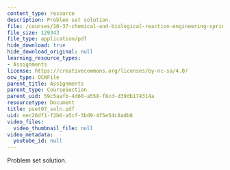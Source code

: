 ```yaml
---
content_type: resource
description: Problem set solution.
file: /courses/10-37-chemical-and-biological-reaction-engineering-spring-2007/eec26df1f2b6a5cf3bd94f5e54c8adb8_pset07_soln.pdf
file_size: 129343
file_type: application/pdf
hide_download: true
hide_download_original: null
learning_resource_types:
- Assignments
license: https://creativecommons.org/licenses/by-nc-sa/4.0/
ocw_type: OCWFile
parent_title: Assignments
parent_type: CourseSection
parent_uid: 59c5aafb-4d60-a558-f8cd-d39db174314a
resourcetype: Document
title: pset07_soln.pdf
uid: eec26df1-f2b6-a5cf-3bd9-4f5e54c8adb8
video_files:
  video_thumbnail_file: null
video_metadata:
  youtube_id: null
---
```

Problem set solution.